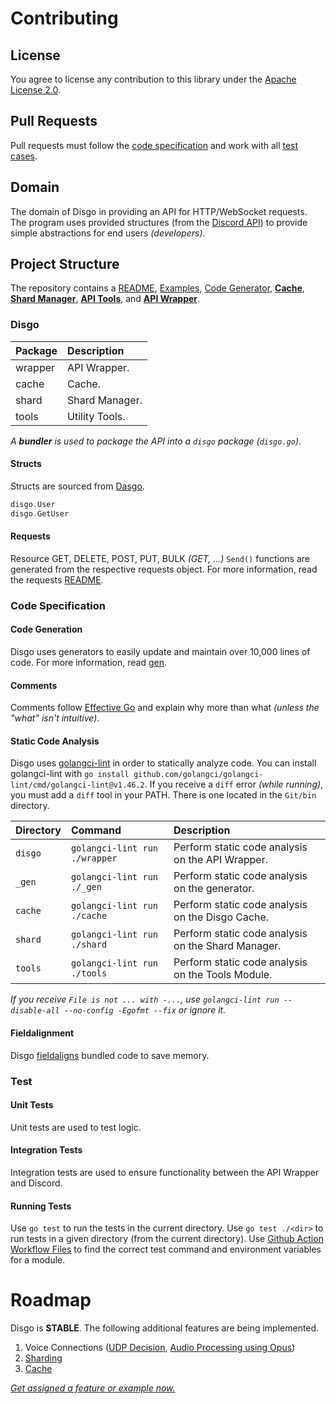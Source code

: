 # Contributing

## License

You agree to license any contribution to this library under the [Apache License 2.0](#license).

## Pull Requests

Pull requests must follow the [code specification](#code-specification) and work with all [test cases](#test).

## Domain

The domain of Disgo in providing an API for HTTP/WebSocket requests. The program uses provided structures (from the [Discord API](https://discord.com/developers/docs/reference)) to provide simple abstractions for end users _(developers)_.

## Project Structure

The repository contains a [README](/README.md), [Examples](/_examples/), [Code Generator](/_gen/), [**Cache**](/cache), [**Shard Manager**](/shard/), [**API Tools**](/tools/), and [**API Wrapper**](/wrapper).

### Disgo

| Package | Description    |
| :------ | :------------- |
| wrapper | API Wrapper.   |
| cache   | Cache.         |
| shard   | Shard Manager. |
| tools   | Utility Tools. |

_A **bundler** is used to package the API into a `disgo` package (`disgo.go`)_.

#### Structs

Structs are sourced from [Dasgo](https://github.com/switchupcb/dasgo).

```go
disgo.User
disgo.GetUser
```

#### Requests

Resource GET, DELETE, POST, PUT, BULK _(GET, ...)_ `Send()` functions are generated from the respective requests object. For more information, read the requests [README](/wrapper/requests/README.md).

### Code Specification

#### Code Generation

Disgo uses generators to easily update and maintain over 10,000 lines of code. For more information, read [gen](/_gen/README.md).

#### Comments

Comments follow [Effective Go](https://golang.org/doc/effective_go#commentary) and explain why more than what _(unless the "what" isn't intuitive)_.

#### Static Code Analysis

Disgo uses [golangci-lint](https://github.com/golangci/golangci-lint) in order to statically analyze code. You can install golangci-lint with `go install github.com/golangci/golangci-lint/cmd/golangci-lint@v1.46.2`. If you receive a `diff` error _(while running)_, you must add a `diff` tool in your PATH. There is one located in the `Git/bin` directory.

 | Directory | Command                       | Description                                        |
 | :-------- | :---------------------------- | :------------------------------------------------- |
 | `disgo`   | `golangci-lint run ./wrapper` | Perform static code analysis on the API Wrapper.   |
 | `_gen`    | `golangci-lint run ./_gen`    | Perform static code analysis on the generator.     |
 | `cache`   | `golangci-lint run ./cache`   | Perform static code analysis on the Disgo Cache.   |
 | `shard`   | `golangci-lint run ./shard`   | Perform static code analysis on the Shard Manager. |
 | `tools`   | `golangci-lint run ./tools`   | Perform static code analysis on the Tools Module.  |

 _If you receive `File is not ... with -...`, use `golangci-lint run --disable-all --no-config -Egofmt --fix` or ignore it._

#### Fieldalignment

Disgo [fieldaligns](https://pkg.go.dev/golang.org/x/tools/go/analysis/passes/fieldalignment) bundled code to save memory.

### Test

#### Unit Tests

Unit tests are used to test logic.

#### Integration Tests

Integration tests are used to ensure functionality between the API Wrapper and Discord.

#### Running Tests

Use `go test` to run the tests in the current directory. Use `go test ./<dir>` to run tests in a given directory (from the current directory). Use [Github Action Workflow Files](/.github/workflows/) to find the correct test command and environment variables for a module.

# Roadmap

Disgo is **STABLE**. The following additional features are being implemented.

1. Voice Connections ([UDP Decision](/_contribution/libraries/), [Audio Processing using Opus](https://discord.com/developers/docs/topics/voice-connections#encrypting-and-sending-voice))
2. [Sharding](https://github.com/switchupcb/disgo/issues/26)
3. [Cache](https://github.com/switchupcb/disgo/issues/39)

[_Get assigned a feature or example now._](https://github.com/switchupcb/disgo/issues/45)